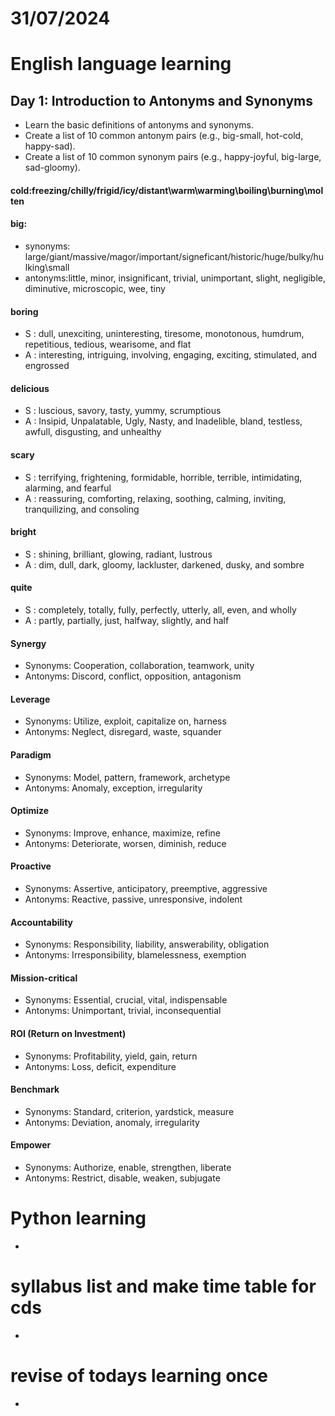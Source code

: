 # 31/07/2024

# English language learning

## Day 1: Introduction to Antonyms and Synonyms
* Learn the basic definitions of antonyms and synonyms.
* Create a list of 10 common antonym pairs (e.g., big-small, hot-cold, happy-sad).
* Create a list of 10 common synonym pairs (e.g., happy-joyful, big-large, sad-gloomy).

#### cold:freezing/chilly/frigid/icy/distant\warm\warming\boiling\burning\molten

#### big:
* synonyms: large/giant/massive/magor/important/signeficant/historic/huge/bulky/hulking\small
* antonyms:little, minor, insignificant, trivial, unimportant, slight, negligible, diminutive, microscopic, wee, tiny

#### boring
* S : dull, unexciting, uninteresting, tiresome, monotonous, humdrum, repetitious, tedious, wearisome, and flat
* A : interesting, intriguing, involving, engaging, exciting, stimulated, and engrossed

#### delicious
* S : luscious, savory, tasty, yummy, scrumptious
* A : Insipid, Unpalatable, Ugly, Nasty, and Inadelible, bland, testless, awfull, disgusting, and unhealthy

#### scary
* S : terrifying, frightening, formidable, horrible, terrible, intimidating, alarming, and fearful
* A : reassuring, comforting, relaxing, soothing, calming, inviting, tranquilizing, and consoling

#### bright
* S : shining, brilliant, glowing, radiant, lustrous
* A : dim, dull, dark, gloomy, lackluster, darkened, dusky, and sombre

#### quite
* S : completely, totally, fully, perfectly, utterly, all, even, and wholly
* A : partly, partially, just, halfway, slightly, and half

#### Synergy
* Synonyms: Cooperation, collaboration, teamwork, unity
* Antonyms: Discord, conflict, opposition, antagonism

#### Leverage
* Synonyms: Utilize, exploit, capitalize on, harness
* Antonyms: Neglect, disregard, waste, squander

#### Paradigm
* Synonyms: Model, pattern, framework, archetype
* Antonyms: Anomaly, exception, irregularity

#### Optimize
* Synonyms: Improve, enhance, maximize, refine
* Antonyms: Deteriorate, worsen, diminish, reduce

#### Proactive
* Synonyms: Assertive, anticipatory, preemptive, aggressive
* Antonyms: Reactive, passive, unresponsive, indolent

#### Accountability
* Synonyms: Responsibility, liability, answerability, obligation
* Antonyms: Irresponsibility, blamelessness, exemption

#### Mission-critical
* Synonyms: Essential, crucial, vital, indispensable
* Antonyms: Unimportant, trivial, inconsequential

#### ROI (Return on Investment)
* Synonyms: Profitability, yield, gain, return
* Antonyms: Loss, deficit, expenditure

#### Benchmark
* Synonyms: Standard, criterion, yardstick, measure
* Antonyms: Deviation, anomaly, irregularity

#### Empower
* Synonyms: Authorize, enable, strengthen, liberate
* Antonyms: Restrict, disable, weaken, subjugate


# Python learning
-

# syllabus list and make time table for cds
-

# revise of todays learning once
-